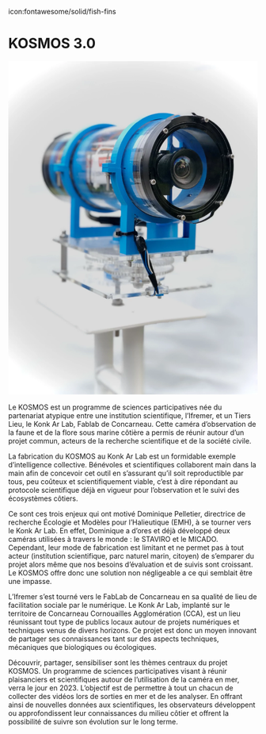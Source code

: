 icon:fontawesome/solid/fish-fins
# KOSMOS 3.0

![PhotoKOSMOS30](doc/kosmos/pictures/Kosmos3-0.webp)



Le KOSMOS est un programme de sciences participatives née du partenariat atypique
entre une institution scientifique, l’Ifremer, et un Tiers Lieu, le Konk Ar Lab, Fablab de
Concarneau. Cette caméra d’observation de la faune et de la flore sous marine côtière a
permis de réunir autour d’un projet commun, acteurs de la recherche scientifique et de la
société civile.

La fabrication du KOSMOS au Konk Ar Lab est un formidable exemple d’intelligence
collective. Bénévoles et scientifiques collaborent main dans la main afin de concevoir cet
outil en s’assurant qu’il soit reproductible par tous, peu coûteux et scientifiquement
viable, c’est à dire répondant au protocole scientifique déjà en vigueur pour l’observation
et le suivi des écosystèmes côtiers.

Ce sont ces trois enjeux qui ont motivé Dominique Pelletier, directrice de recherche
Écologie et Modèles pour l’Halieutique (EMH), à se tourner vers le Konk Ar Lab. En effet,
Dominique a d’ores et déjà développé deux caméras utilisées à travers le monde : le
STAVIRO et le MICADO. Cependant, leur mode de fabrication est limitant et ne permet
pas à tout acteur (institution scientifique, parc naturel marin, citoyen) de s’emparer du
projet alors même que nos besoins d’évaluation et de suivis sont croissant. Le KOSMOS
offre donc une solution non négligeable a ce qui semblait être une impasse.

L’Ifremer s’est tourné vers le FabLab de Concarneau en sa qualité de lieu de facilitation
sociale par le numérique. Le Konk Ar Lab, implanté sur le territoire de Concarneau
Cornouailles Agglomération (CCA), est un lieu réunissant tout type de publics locaux
autour de projets numériques et techniques venus de divers horizons. Ce projet est donc
un moyen innovant de partager ses connaissances tant sur des aspects techniques,
mécaniques que biologiques ou écologiques.

Découvrir, partager, sensibiliser sont les thèmes centraux du projet KOSMOS. Un
programme de sciences participatives visant à réunir plaisanciers et scientifiques autour
de l’utilisation de la caméra en mer, verra le jour en 2023. L’objectif est de permettre à tout un chacun de collecter des vidéos lors de sorties en mer et de les analyser. En offrant ainsi de nouvelles données aux scientifiques, les observateurs développent ou approfondissent leur connaissances du milieu côtier et offrent la possibilité de suivre son évolution sur le long terme.
